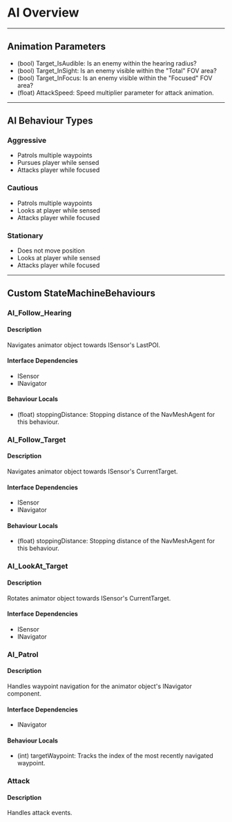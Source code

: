# AI Overview

-----------------
## Animation Parameters
- (bool)    Target_IsAudible: Is an enemy within the hearing radius?
- (bool)    Target_InSight: Is an enemy visible within the "Total" FOV area?
- (bool)    Target_InFocus: Is an enemy visible within the "Focused" FOV area?
- (float)   AttackSpeed: Speed multiplier parameter for attack animation.

-----------------
## AI Behaviour Types

### Aggressive
- Patrols multiple waypoints
- Pursues player while sensed
- Attacks player while focused

### Cautious
- Patrols multiple waypoints
- Looks at player while sensed
- Attacks player while focused

### Stationary
- Does not move position
- Looks at player while sensed
- Attacks player while focused

-----------------
## Custom StateMachineBehaviours

### AI_Follow_Hearing
#### Description
Navigates animator object towards ISensor's LastPOI.
#### Interface Dependencies
- ISensor
- INavigator
#### Behaviour Locals
- (float) stoppingDistance: Stopping distance of the NavMeshAgent for this behaviour.

### AI_Follow_Target
#### Description
Navigates animator object towards ISensor's CurrentTarget.
#### Interface Dependencies
- ISensor
- INavigator
#### Behaviour Locals
- (float) stoppingDistance: Stopping distance of the NavMeshAgent for this behaviour.

### AI_LookAt_Target
#### Description
Rotates animator object towards ISensor's CurrentTarget.
#### Interface Dependencies
- ISensor
- INavigator

### AI_Patrol
#### Description
Handles waypoint navigation for the animator object's INavigator component.
#### Interface Dependencies
- INavigator
#### Behaviour Locals
- (int) targetWaypoint: Tracks the index of the most recently navigated waypoint.

### Attack
#### Description
Handles attack events.